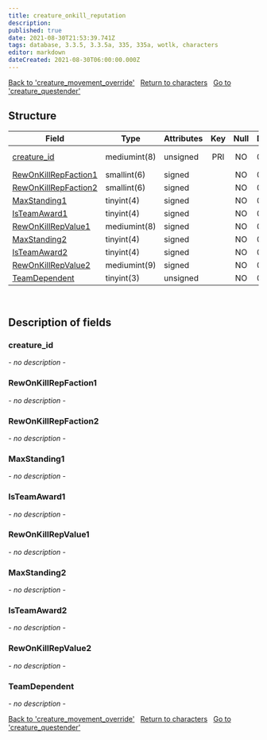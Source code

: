 ```yaml
---
title: creature_onkill_reputation
description: 
published: true
date: 2021-08-30T21:53:39.741Z
tags: database, 3.3.5, 3.3.5a, 335, 335a, wotlk, characters
editor: markdown
dateCreated: 2021-08-30T06:00:00.000Z
---
```


<a href="https://dev.trinitycore.info/en/database/335/characters/creature_movement_override" class="mt-5 v-btn v-btn--depressed v-btn--flat v-btn--outlined theme--light v-size--default darkblue--text text--lighten-3"><span class="v-btn__content"><i aria-hidden="true" class="v-icon notranslate v-icon--left mdi mdi-arrow-left theme--light"></i><span>Back to 'creature_movement_override'</span></span></a>&nbsp;&nbsp;&nbsp;<a href="https://dev.trinitycore.info/en/database/335/characters/home" class="mt-5 v-btn v-btn--depressed v-btn--flat v-btn--outlined theme--light v-size--default darkblue--text text--lighten-3"><span class="v-btn__content"><i aria-hidden="true" class="v-icon notranslate v-icon--left mdi mdi-home-outline theme--light"></i><span>Return to characters</span></span></a>&nbsp;&nbsp;&nbsp;<a href="https://dev.trinitycore.info/en/database/335/characters/creature_questender" class="mt-5 v-btn v-btn--depressed v-btn--flat v-btn--outlined theme--light v-size--default darkblue--text text--lighten-3"><span class="v-btn__content"><span>Go to 'creature_questender'</span><i aria-hidden="true" class="v-icon notranslate v-icon--right mdi mdi-arrow-right theme--light"></i></span></a>

## Structure

| Field | Type | Attributes | Key | Null | Default | Extra | Comment |
| --- | --- | --- | :---: | :---: | --- | --- | --- |
| [creature_id](#creature_id) | mediumint(8) | unsigned | PRI | NO | 0 |  | Creature Identifier |
| [RewOnKillRepFaction1](#rewonkillrepfaction1) | smallint(6) | signed |  | NO | 0 |  |  |
| [RewOnKillRepFaction2](#rewonkillrepfaction2) | smallint(6) | signed |  | NO | 0 |  |  |
| [MaxStanding1](#maxstanding1) | tinyint(4) | signed |  | NO | 0 |  |  |
| [IsTeamAward1](#isteamaward1) | tinyint(4) | signed |  | NO | 0 |  |  |
| [RewOnKillRepValue1](#rewonkillrepvalue1) | mediumint(8) | signed |  | NO | 0 |  |  |
| [MaxStanding2](#maxstanding2) | tinyint(4) | signed |  | NO | 0 |  |  |
| [IsTeamAward2](#isteamaward2) | tinyint(4) | signed |  | NO | 0 |  |  |
| [RewOnKillRepValue2](#rewonkillrepvalue2) | mediumint(9) | signed |  | NO | 0 |  |  |
| [TeamDependent](#teamdependent) | tinyint(3) | unsigned |  | NO | 0 |  |  |
&nbsp;
## Description of fields

### creature_id
*- no description -*
&nbsp;

### RewOnKillRepFaction1
*- no description -*
&nbsp;

### RewOnKillRepFaction2
*- no description -*
&nbsp;

### MaxStanding1
*- no description -*
&nbsp;

### IsTeamAward1
*- no description -*
&nbsp;

### RewOnKillRepValue1
*- no description -*
&nbsp;

### MaxStanding2
*- no description -*
&nbsp;

### IsTeamAward2
*- no description -*
&nbsp;

### RewOnKillRepValue2
*- no description -*
&nbsp;

### TeamDependent
*- no description -*
&nbsp;

<a href="https://dev.trinitycore.info/en/database/335/characters/creature_movement_override" class="mt-5 v-btn v-btn--depressed v-btn--flat v-btn--outlined theme--light v-size--default darkblue--text text--lighten-3"><span class="v-btn__content"><i aria-hidden="true" class="v-icon notranslate v-icon--left mdi mdi-arrow-left theme--light"></i><span>Back to 'creature_movement_override'</span></span></a>&nbsp;&nbsp;&nbsp;<a href="https://dev.trinitycore.info/en/database/335/characters/home" class="mt-5 v-btn v-btn--depressed v-btn--flat v-btn--outlined theme--light v-size--default darkblue--text text--lighten-3"><span class="v-btn__content"><i aria-hidden="true" class="v-icon notranslate v-icon--left mdi mdi-home-outline theme--light"></i><span>Return to characters</span></span></a>&nbsp;&nbsp;&nbsp;<a href="https://dev.trinitycore.info/en/database/335/characters/creature_questender" class="mt-5 v-btn v-btn--depressed v-btn--flat v-btn--outlined theme--light v-size--default darkblue--text text--lighten-3"><span class="v-btn__content"><span>Go to 'creature_questender'</span><i aria-hidden="true" class="v-icon notranslate v-icon--right mdi mdi-arrow-right theme--light"></i></span></a>

